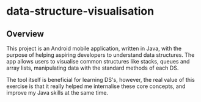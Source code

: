 # data-structure-visualisation

## Overview

This project is an Android mobile application, written in Java, with the purpose of helping aspiring developers to understand data structures. The app allows users to visualise common structures like stacks, queues and array lists, manipulating data with the standard methods of each DS. 

The tool itself is beneficial for learning DS's, however, the real value of this exercise is that it really helped me internalise these core concepts, and improve my Java skills at the same time.
